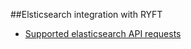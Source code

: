 ##Elsticsearch integration with RYFT

* [Supported elasticsearch API requests](ryft-elastic-plugin/README.md)

